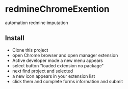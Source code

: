 # redmineChromeExention
automation redmine imputation



## Install

-  Clone this project 
-  open Chrome browser and open manager extension
-  Active developer mode a new menu appears
-  select button "loaded extension no package" 
-  next find project and selected 
-  a new icon appears in your extension list
-  click them and complete forms information and submit 
